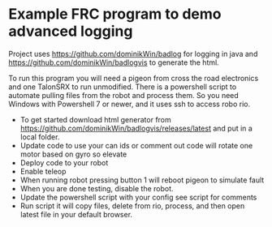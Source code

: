 Example FRC program to demo advanced logging
============================================

Project uses <https://github.com/dominikWin/badlog> for logging in java and <https://github.com/dominikWin/badlogvis> to
generate the html.

To run this program you will need a pigeon from cross the road electronics and one TalonSRX to run unmodified.
There is a powershell script to automate pulling files from the robot and process them. So you need Windows with Powershell 7 or newer,
and it uses ssh to access robo rio.

* To get started download html generator from <https://github.com/dominikWin/badlogvis/releases/latest>
and put in a local folder.
* Update code to use your can ids or comment out code will rotate one motor based on gyro so elevate
* Deploy code to your robot
* Enable teleop
* When running robot pressing button 1 will reboot pigeon to simulate fault
* When you are done testing, disable the robot.
* Update the powershell script with your config see script for comments
* Run script it will copy files, delete from rio, process, and then open latest file in your default browser.
